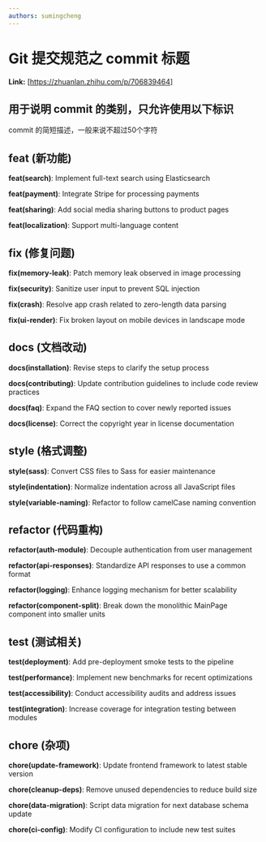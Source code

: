 ```yaml
---
authors: sumingcheng
---
```

# Git 提交规范之 commit 标题



 **Link:** [https://zhuanlan.zhihu.com/p/706839464]

## 用于说明 commit 的类别，只允许使用以下标识  

commit 的简短描述，一般来说不超过50个字符

## feat (新功能)  

**feat(search)**: Implement full-text search using Elasticsearch

**feat(payment)**: Integrate Stripe for processing payments

**feat(sharing)**: Add social media sharing buttons to product pages

**feat(localization)**: Support multi-language content

## fix (修复问题)  

**fix(memory-leak)**: Patch memory leak observed in image processing

**fix(security)**: Sanitize user input to prevent SQL injection

**fix(crash)**: Resolve app crash related to zero-length data parsing

**fix(ui-render)**: Fix broken layout on mobile devices in landscape mode

## docs (文档改动)  

**docs(installation)**: Revise steps to clarify the setup process

**docs(contributing)**: Update contribution guidelines to include code review practices

**docs(faq)**: Expand the FAQ section to cover newly reported issues

**docs(license)**: Correct the copyright year in license documentation

## style (格式调整)  

**style(sass)**: Convert CSS files to Sass for easier maintenance

**style(indentation)**: Normalize indentation across all JavaScript files

**style(variable-naming)**: Refactor to follow camelCase naming convention

## refactor (代码重构)  

**refactor(auth-module)**: Decouple authentication from user management

**refactor(api-responses)**: Standardize API responses to use a common format

**refactor(logging)**: Enhance logging mechanism for better scalability

**refactor(component-split)**: Break down the monolithic MainPage component into smaller units

## test (测试相关)  

**test(deployment)**: Add pre-deployment smoke tests to the pipeline

**test(performance)**: Implement new benchmarks for recent optimizations

**test(accessibility)**: Conduct accessibility audits and address issues

**test(integration)**: Increase coverage for integration testing between modules

## chore (杂项)  

**chore(update-framework)**: Update frontend framework to latest stable version

**chore(cleanup-deps)**: Remove unused dependencies to reduce build size

**chore(data-migration)**: Script data migration for next database schema update

**chore(ci-config)**: Modify CI configuration to include new test suites


